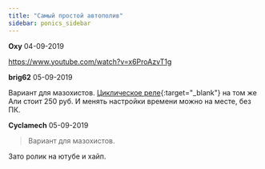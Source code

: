 ```yaml
---
title: "Самый простой автополив"
sidebar: ponics_sidebar
---
```


**Oxy** 04-09-2019

https://www.youtube.com/watch?v=x6ProAzvT1g


**brig62** 05-09-2019

Вариант для мазохистов. [Циклическое реле](https://ru.aliexpress.com/wholesale?catId=0&amp;initiative_id=SB_20190904204656&amp;origin=y&amp;SearchText=%D1%80%D0%B5%D0%BB%D0%B5+%D1%86%D0%B8%D0%BA%D0%BB%D0%B0&amp;switch_new_app=y){:target="_blank"} на том же Али стоит 250 руб. И менять настройки времени можно на месте, без ПК.


**Cyclamech** 05-09-2019

> Вариант для мазохистов.

Зато ролик на ютубе и хайп.


